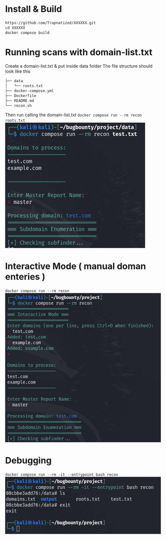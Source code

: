 # Install & Build
```
https://github.com/Trapnatized/XXXXXX.git
cd XXXXXX
docker compose build
```
# Running scans with domain-list.txt
Create a domain-list.txt & put inside data folder
The file structure should look like this
```
├── data
│   └── roots.txt
├── docker-compose.yml
├── Dockerfile
├── README.md
└── recon.sh
```
Then run calling the domain-list.txt
`docker compose run --rm recon roots.txt`
![alt text](screenshots/image.png)

# Interactive Mode ( manual doman enteries )
`docker compose run --rm recon`
![alt text](screenshots/image-1.png)

# Debugging
`docker compose run --rm -it --entrypoint bash recon`
![alt text](screenshots/image-2.png)
